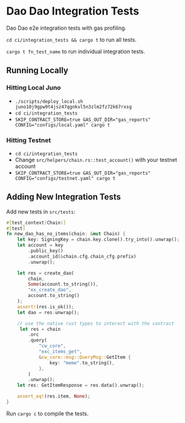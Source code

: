 # Dao Dao Integration Tests

Dao Dao e2e integration tests with gas profiling.

`cd ci/integration_tests && cargo t` to run all tests.

`cargo t fn_test_name` to run individual integration tests.

## Running Locally

### Hitting Local Juno
* `./scripts/deploy_local.sh juno10j9gpw9t4jsz47qgnkvl5n3zlm2fz72k67rxsg`
* `cd ci/integration_tests`
* `SKIP_CONTRACT_STORE=true GAS_OUT_DIR="gas_reports" CONFIG="configs/local.yaml" cargo t`

### Hitting Testnet
* `cd ci/integration_tests`
* Change `src/helpers/chain.rs::test_account()` with your testnet account
* `SKIP_CONTRACT_STORE=true GAS_OUT_DIR="gas_reports" CONFIG="configs/testnet.yaml" cargo t`


## Adding New Integration Tests

Add new tests in `src/tests`:
```rust
#[test_context(Chain)]
#[test]
fn new_dao_has_no_items(chain: &mut Chain) {
    let key: SigningKey = chain.key.clone().try_into().unwrap();
    let account = key
        .public_key()
        .account_id(&chain.cfg.chain_cfg.prefix)
        .unwrap();

    let res = create_dao(
        chain, 
        Some(account.to_string()), 
        "ex_create_dao", 
        account.to_string()
    );
    assert!(res.is_ok());
    let dao = res.unwrap();

    // use the native rust types to interact with the contract
     let res = chain
        .orc
        .query(
            "cw_core",
            "exc_items_get",
            &cw_core::msg::QueryMsg::GetItem {
                key: "meme".to_string(),
            },
        )
        .unwrap();
    let res: GetItemResponse = res.data().unwrap();

    assert_eq!(res.item, None);
}
```

Run `cargo c` to compile the tests.
